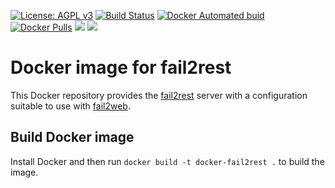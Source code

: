 
[uri_license]: http://www.gnu.org/licenses/agpl.html
[uri_license_image]: https://img.shields.io/badge/License-AGPL%20v3-blue.svg

[![License: AGPL v3][uri_license_image]][uri_license]
[![Build Status](https://travis-ci.org/Monogramm/docker-fail2rest.svg)](https://travis-ci.org/Monogramm/docker-fail2rest)
[![Docker Automated buid](https://img.shields.io/docker/cloud/build/monogramm/docker-fail2rest.svg)](https://hub.docker.com/r/monogramm/docker-fail2rest/)
[![Docker Pulls](https://img.shields.io/docker/pulls/monogramm/docker-fail2rest.svg)](https://hub.docker.com/r/monogramm/docker-fail2rest/)
[![](https://images.microbadger.com/badges/version/monogramm/docker-fail2rest.svg)](https://microbadger.com/images/monogramm/docker-fail2rest)
[![](https://images.microbadger.com/badges/image/monogramm/docker-fail2rest.svg)](https://microbadger.com/images/monogramm/docker-fail2rest)

# Docker image for fail2rest

This Docker repository provides the [fail2rest](https://github.com/Sean-Der/fail2rest) server with a configuration suitable to use with [fail2web](https://github.com/Sean-Der/fail2web).

## Build Docker image

Install Docker and then run `docker build -t docker-fail2rest .` to build the image.
